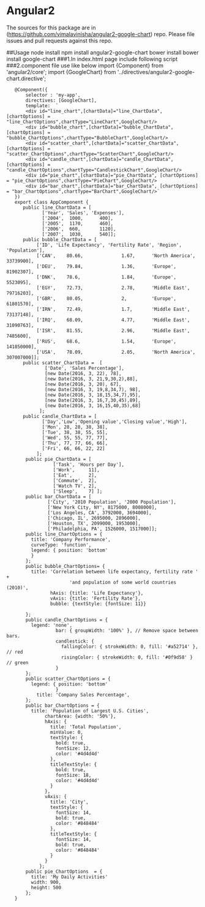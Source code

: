 Angular2
=========

The sources for this package are in (https://github.com/vimalavinisha/angular2-google-chart) repo. Please file issues and pull requests against this repo.

##Usage
    node install
      npm install angular2-google-chart
    bower install
      bower install google-chart
###1.In index.html page include following script 
      <script src="https://www.gstatic.com/charts/loader.js"></script>
      <script>  
      !important: You want to give this variable(var googleLoaded = false;). This is used to run multiple chart in your jade.
        var googleLoaded = false;
        </script>
###2.component file use like below
       import {Component} from 'angular2/core';
       import {GoogleChart} from '../directives/angular2-google-chart.directive';
       
       @Component({
           selector : 'my-app',
           directives: [GoogleChart],
           template:  `
           <div id="line_chart",[chartData]="line_ChartData", [chartOptions] = "line_ChartOptions",chartType="LineChart",GoogleChart/>
           <div id="bubble_chart",[chartData]="bubble_ChartData", [chartOptions] = "bubble_ChartOptions",chartType="BubbleChart",GoogleChart/>
           <div id="scatter_chart",[chartData]="scatter_ChartData", [chartOptions] = "scatter_ChartOptions",chartType="ScatterChart",GoogleChart/>
           <div id="candle_chart",[chartData]="candle_ChartData", [chartOptions] = "candle_ChartOptions",chartType="CandlestickChart",GoogleChart/>    
           <div id="pie_chart",[chartData]="pie_ChartData", [chartOptions] = "pie_ChartOptions",chartType="PieChart",GoogleChart/>    
           <div id="bar_chart",[chartData]="bar_ChartData", [chartOptions] = "bar_ChartOptions",chartType="BarChart",GoogleChart/>`    
       })
       export class AppComponent {
          public line_ChartData = [
                 ['Year', 'Sales', 'Expenses'],
                 ['2004',  1000,      400],
                 ['2005',  1170,      460],
                 ['2006',  660,       1120],
                 ['2007',  1030,      540]];
          public bubble_ChartData = [
               ['ID', 'Life Expectancy', 'Fertility Rate', 'Region',     'Population'],
               ['CAN',    80.66,              1.67,      'North America',  33739900],
               ['DEU',    79.84,              1.36,      'Europe',         81902307],
               ['DNK',    78.6,               1.84,      'Europe',         5523095],
               ['EGY',    72.73,              2.78,      'Middle East',    79716203],
               ['GBR',    80.05,              2,         'Europe',         61801570],
               ['IRN',    72.49,              1.7,       'Middle East',    73137148],
               ['IRQ',    68.09,              4.77,      'Middle East',    31090763],
               ['ISR',    81.55,              2.96,      'Middle East',    7485600],
               ['RUS',    68.6,               1.54,      'Europe',         141850000],
               ['USA',    78.09,              2.05,      'North America',  307007000]];
          public scatter_ChartData =  [
                  ['Date', 'Sales Percentage'],
                  [new Date(2016, 3, 22), 78],
                  [new Date(2016, 3, 21,9,30,2),88],
                  [new Date(2016, 3, 20), 67],
                  [new Date(2016, 3, 19,8,34,7), 98],
                  [new Date(2016, 3, 18,15,34,7),95],
                  [new Date(2016, 3, 16,7,30,45),89],
                  [new Date(2016, 3, 16,15,40,35),68]
                ];
          public candle_ChartData = [
                 ['Day','Low','Opening value','Closing value','High'],
                 ['Mon', 28, 28, 38, 38],
                 ['Tue', 38, 38, 55, 55],
                 ['Wed', 55, 55, 77, 77],
                 ['Thu', 77, 77, 66, 66],
                 ['Fri', 66, 66, 22, 22]
               ];
           public pie_ChartData = [
                     ['Task', 'Hours per Day'],
                     ['Work',     11],
                     ['Eat',      2],
                     ['Commute',  2],
                     ['Watch TV', 2],
                     ['Sleep',    7] ];
           public bar_ChartData = [
                   ['City', '2010 Population', '2000 Population'],
                   ['New York City, NY', 8175000, 8008000],
                   ['Los Angeles, CA', 3792000, 3694000],
                   ['Chicago, IL', 2695000, 2896000],
                   ['Houston, TX', 2099000, 1953000],
                   ['Philadelphia, PA', 1526000, 1517000]];
           public line_ChartOptions = {
             title: 'Company Performance',
             curveType: 'function',
             legend: { position: 'bottom'
             }
           };
           public bubble_ChartOptions= {
             title: 'Correlation between life expectancy, fertility rate ' +
                           'and population of some world countries (2010)',
                    hAxis: {title: 'Life Expectancy'},
                    vAxis: {title: 'Fertility Rate'},
                    bubble: {textStyle: {fontSize: 11}}

           };
           public candle_ChartOptions = {
             legend: 'none',
                      bar: { groupWidth: '100%' }, // Remove space between bars.
                      candlestick: {
                        fallingColor: { strokeWidth: 0, fill: '#a52714' }, // red
                        risingColor: { strokeWidth: 0, fill: '#0f9d58' }   // green
                      }
           };
           public scatter_ChartOptions = {
             legend: { position: 'bottom'
                      }
               title: 'Company Sales Percentage',
           };
           public bar_ChartOptions = {
             title: 'Population of Largest U.S. Cities',
                  chartArea: {width: '50%'},
                  hAxis: {
                    title: 'Total Population',
                    minValue: 0,
                    textStyle: {
                      bold: true,
                      fontSize: 12,
                      color: '#4d4d4d'
                    },
                    titleTextStyle: {
                      bold: true,
                      fontSize: 18,
                      color: '#4d4d4d'
                    }
                  },
                  vAxis: {
                    title: 'City',
                    textStyle: {
                      fontSize: 14,
                      bold: true,
                      color: '#848484'
                    },
                    titleTextStyle: {
                      fontSize: 14,
                      bold: true,
                      color: '#848484'
                    }
                  }
                };
           public pie_ChartOptions  = {
             title: 'My Daily Activities'
             width: 900,
             height: 500
           };
       }
